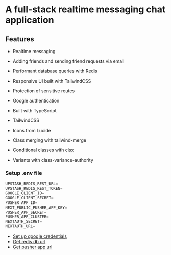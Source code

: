 # A full-stack realtime messaging chat application

## Features

- Realtime messaging
- Adding friends and sending friend requests via email
- Performant database queries with Redis
- Responsive UI built with TailwindCSS
- Protection of sensitive routes
- Google authentication

- Built with TypeScript
- TailwindCSS
- Icons from Lucide

- Class merging with tailwind-merge
- Conditional classes with clsx
- Variants with class-variance-authority

### Setup .env file

```js
UPSTASH_REDIS_REST_URL=
UPSTASH_REDIS_REST_TOKEN=
GOOGLE_CLIENT_ID=
GOOGLE_CLIENT_SECRET=
PUSHER_APP_ID=
NEXT_PUBLIC_PUSHER_APP_KEY=
PUSHER_APP_SECRET=
PUSHER_APP_CLUSTER=
NEXTAUTH_SECRET=
NEXTAUTH_URL=
```

- [Set up google credentials](https://cloud.google.com/)
- [Get redis db url](https://console.upstash.com)
- [Get pusher app url](https://pusher.com/)

